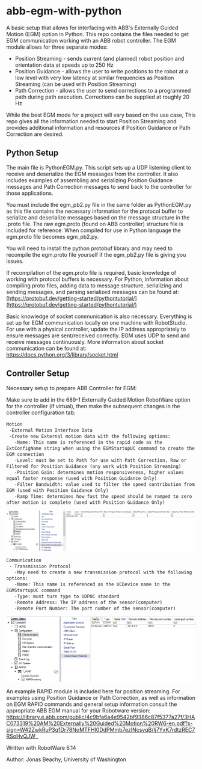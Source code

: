 # abb-egm-with-python
A basic setup that allows for interfacing with ABB's Externally Guided Motion (EGM) option in Python. This repo contains the files needed to get EGM communication working with an ABB robot controller. The EGM module allows for three separate modes:
* Position Streaming - sends current (and planned) robot position and orientation data at speeds up to 250 Hz 
* Position Guidance - allows the user to write positions to the robot at a low level with very low latency at similar frequencies as Position Streaming (can be used with Position Streaming)
* Path Correction - allows the user to send corrections to a programmed path during path execution. Corrections can be supplied at roughly 20 Hz

While the best EGM mode for a project will vary based on the use case, This repo gives all the information needed to start Position Streaming and provides additional information and resources if Position Guidance or Path Correction are desired. 

## Python Setup
The main file is PythonEGM.py. This script sets up a UDP listening client to receive and deserialize the EGM messages from the controller. It also includes examples of assembling and serializing Position Guidance messages and Path Correction messages to send back to the controller for those applications.

You must include the egm_pb2.py file in the same folder as PythonEGM.py as this file contains the necessary information for the protocol buffer to serialize and deserialize messages based on the message structure in the .proto file. The raw egm.proto (found on ABB controller) structure file is included for reference. When compiled for use in Python language the egm.proto file becomes egm_pb2.py.

You will need to install the python protobuf library and may need to recompile the egm.proto file yourself if the egm_pb2.py file is giving you issues.

If recompilation of the egm.proto file is required, basic knowledge of working with protocol buffers is necessary. For Python, information about compiling proto files, adding data to message structure, serializing and sending messages, and parsing serialized messages can be found at: [https://protobuf.dev/getting-started/pythontutorial/](https://protobuf.dev/getting-started/pythontutorial/)

Basic knowledge of socket communication is also necessary. Everything is set up for EGM communication locally on one machine with RobotStudio. For use with a physical controller, update the IP address appropriately to ensure messages are sent/received correctly. EGM uses UDP to send and receive messages continuously. More information about socket communication can be found at: https://docs.python.org/3/library/socket.html

## Controller Setup
Necessary setup to prepare ABB Controller for EGM:

Make sure to add in the 689-1 Externally Guided Motion RobotWare option for the controller (if virtual), then make the subsequent changes in the controller configuration tab:
```
Motion
 -External Motion Interface Data
 -Create new External motion data with the following options:
   -Name: This name is referenced in the rapid code as the ExtConfigName string when using the EGMStartupUC command to create the EGM connection
   -Level: must be set to Path for use with Path Correction, Raw or Filtered for Position Guidance (any work with Position Streaming)
   -Position Gain: determines motion responsiveness, higher values equal faster response (used with Position Guidance Only)
   -Filter Bandwidth: value used to filter the speed contribution from EGM (used with Position Guidance Only)
   -Ramp Time: determines how fast the speed should be ramped to zero after motion is complete (used with Position Guidance Only)            
```
![alt text](imgs/Config_Motion.png)

```  
Communication
 - Transmission Protocol
   -May need to create a new transmission protocol with the following options:
   -Name: This name is referenced as the UCDevice name in the EGMStartupUC command
   -Type: must turn type to UDPUC standard
   -Remote Address: The IP address of the sensor(computer)
   -Remote Port Number: The port number of the sensor(computer)
```
![alt text](imgs/Config_Coms.png)

An example RAPID module is included here for position streaming. For examples using Position Guidance or Path Correction, as well as information on EGM RAPID commands and general setup information consult the appropriate ABB EGM manual for your Robotware version: [https://library.e.abb.com/public/4c9bfa6a4e9542bf9386c87f5377a27f/3HAC073319%20AM%20Externally%20Guided%20Motion%20RW6-en.pdf?x-sign=W42ZwkRuP3q1Dr78NoMTFHI0DdPMmb7ezINcsvqB/Ij7YxK7rdtzREC7RSoHvQJW  ](https://library.abb.com/r?dkg=dkg_instructions%20and%20manuals&q=EGM)

Written with RobotWare 6.14


Author: Jonas Beachy, University of Washington
